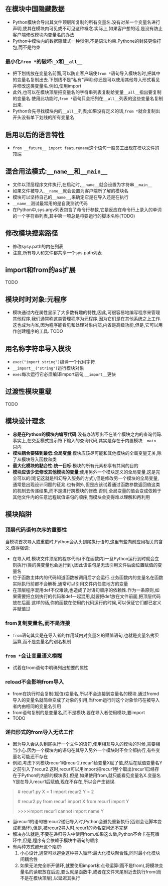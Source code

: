 ## 在模块中国隐藏数据
* Python模块会导出其文件顶层所复制的所有变量名.没有对某一个变量名进行声明,使其在模块内可见或不可见这种概念.实际上,如果客户想的话,是没有防止客户端修改模块内变量名的办法
* Python中模块内的数据隐藏式一种惯例,不是语法约束.Pythone的封装更像打包,而不是约束

### 最小化``from *``的破坏:``_X``和``__all__``
* 把下划线放在变量名前面,可以防止客户端使``from *``语句导入模块名时,把其中的变量名复制出去.下划线不是"私有"声明:你还是可以使用其他导入形式看见并修改这类变量名.例如,使用import
* 此外,也可以在模块顶层把变量名的字符串列表复制给变量``__all__``指出要复制的变量名.使用此功能时,``from *``语句只会把列在``__all__``列表的这些变量名复制出来.
* Python会先寻找模块内的``__all__``列表;如果没有定义的话,``from *``就会复制出开头没有单下划线的所有变量名

## 启用以后的语言特性
* ``from __future__ import featurename``这个语句一般员工出现在模块文件的顶端

## 混合用法模式:``__name__``和``__main__``
* 文件以顶层程序文件执行,在启动时,``__name__``就会设置为字符串``__main__``
* 如果文件被导入,``__name__``就会设置为客户端所了解的模块名
* 模块可以坚持自己的``__name__``,来确定它是在导入还是在执行
* ``__name__``测试最常用的是自我测试代码
* 在Python中,sys.argv列表包含了命令行参数,它是反应在命令行上录入的单词的一个字符串列表,其中第一项总是将要运行的脚本名称(TODO)

## 修改模块搜索路径
* 修改sysy.path的内在列表
* 注意,所有导入和文件都共享一个sys.path列表

## import和from的as扩展
TODO

## 模块时时对象:元程序
* 模块通过内在属性显示了大多数有趣的特性,因此,可很容易地编写程序来管理其他程序,我们通常称这类管理程序为元程序,因为它们是在其他系统之上工作.这也成为内省,因为程序能看见和处理对象内部,内省是高级功能,但是,它可以用作创建程序的工具.
TODO

## 用名称字符串导入模块
* ``exec("import string")``编译一个代码字符
* ``__import__("string")``运行模块对象
* ``exec``每次运行它必须编译import语句,``__import__``更快

## 过渡性模块重载
TODO

## 模块设计理念
* **总是在Python的模块内编写代码**:没有办法写出不在某个模块之内的查询代码.事实上,在交互模式提示符下输入的查询代码,其实是存在于内置模块``__main__``只内
* **模块耦合要降到最低:全局变量**:模块应该尽可能和其他模块的全局变量无关,除了从模块导入函数和类
* **最大化模块的黏合性:统一目标**:模块的所有元素都享有共同的目的
* **模块应该少去修改其他模块的变量**:使用另外一个模块定义的全局变量,这是完全可以的(笔记这就是科幻导入服务的方式),但是修改另一个模块的全局变量,通常是出现设计问题的征兆.也有例外,但是应该试着通过函数参数返回值这类的机制去传递结果,而不是进行跨模块的修改.否则,全局变量的值会变成依赖于其他文件内的任意远程赋值语句的顺序,而模块会变得难以理解和再利用

## 模块陷阱
### 顶层代码语句次序的重要性
当模块首次导入或重载时,Python会从头到尾执行语句,这里有些向前应用相关的含义,值得强调:
* 在导入时,模块文件顶层的程序代码(不在函数内)一旦Python运行到时就会立刻执行(类的类变量也会运行到),因此该语句是无法引用文件后面位置赋值的变量名
* 位于函数主体内的代码知道函数被调用后才会运行.业务函数内的变量名在函数实际执行前都不会解析,通常可以引用文件内任意地方的变量
* 在顶层程序混用def不仅难读,也造成了对语句顺序的依赖性.作为一条原则,如果需要把立刻执行的代码和def一起混用,就要把def放在文件前面,把顶层代码放在后面.这样的话,你的函数在使用的代码运行的时候,可以保证它们都已定义并赋值过

### from复制变量名,而不是连接
* ``from``语句其实是在导入者的作用域内对变量名的赋值语句,也就是变量名拷贝运算,而不是变量名的别名机制

### ``from *``会让变量语义模糊
* 试着在from语句中明确列出想要的属性
 
### reload不会影响from导入
* from在执行时会复制(赋值)变量名,所以不会连接到变量名的模块.通过fromd导入的变量名就简单变成了对象的引用,当from运行时这个对象恰巧在被导入者内由相同的变量名引用
* from语句复制的是变量名,而不是模块.要在导入者使用模块,要import
* TODO

### 递归形式的from导入无法工作
* 因为导入会从头到尾执行一个文件的语句,使用相互导入的模块的时候,需要相当小心.因为一个模块内的语句在其导入另外一个模块时不会全都执行,有些变量名可能还不存在
* 例如,考虑下列模块recur1和recur2.recur1给变量X赋了值,然后在赋值变量名Y之前引入了recur2.这时,recur可以用import把recur1整个取出(recur1已经存在于Python的内部的模块表),但是,如果使用from,就只能看见变量名X.变量名Y是在导入recur1后赋值,现在不存在,所以会产生错误.
> \# recur1.py
> X = 1
> import recur2
> Y = 2
> 
> \# recur2.py
> from recur1 import X
> from recur1 import Y
> 
> \>>>>import recur1
> 	cannot import name Y
* 当recur1的语句被recur2递归导入时,Python会避免重新执行(否则会让脚本变成死循环),但是,被recur2导入时,recur1的命名空间还不完整
* 解决办法就是,不要在递归导入中使用from.如果这么做,Python不会卡在死循环中,但是,程序有会依赖于模块中语句的顺序
* 有两种方式避开这个陷阱:
	1. 小心设计,通常可以避免这种导入循环:最大化模块聚合性,同时最小化模块间耦合性
	2. 如果无法完全断开循环,就要使用import和点号运算(而不是from),将模块变量名的读取放在后边,要么就是函数中,或者在文件末尾附近去执行from(而不是在模块顶层),以延迟其执行
